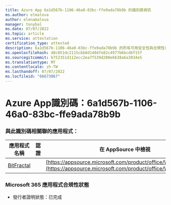 ```yaml
---
title: Azure App 6a1d567b-1106-46a0-83bc-ffe9ada78b9b 的識別碼資訊
ms.author: elmalova
author: elenamalova
manager: tonybal
ms.date: 07/07/2022
ms.topic: article
ms.service: attestation
certification_type: attested
description: 6a1d567b-1106-46a0-83bc-ffe9ada78b9b 的所有可用安全性與合規性資訊。
ms.openlocfilehash: 48c851dc2115cbb8d1404fe82c4977b6bcd6f15f
ms.sourcegitcommit: b752351d112ecc2ea7f539d200e6638a6a3034e5
ms.translationtype: MT
ms.contentlocale: zh-TW
ms.lasthandoff: 07/07/2022
ms.locfileid: "66673067"
---
```

# <a name="azure-app-id-6a1d567b-1106-46a0-83bc-ffe9ada78b9b"></a>Azure App識別碼：6a1d567b-1106-46a0-83bc-ffe9ada78b9b


### <a name="apps-associated-with-this-id"></a>與此識別碼相關聯的應用程式：
| **應用程式名稱** | **認證** | **在 AppSource 中檢視** |
|--------------|---------------|-----------------------|
| [BitFractal](../forward/WA200004172.md) |  | [https://appsource.microsoft.com/product/office/WA200004172](https://appsource.microsoft.com/product/office/WA200004172) |

### <a name="microsoft-365-app-compliance-status"></a>Microsoft 365 應用程式合規性狀態
- 發行者證明狀態：已完成
